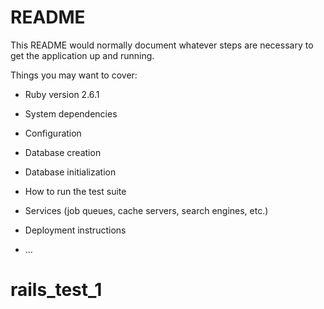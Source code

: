 # README

This README would normally document whatever steps are necessary to get the
application up and running.

Things you may want to cover:

- Ruby version
  2.6.1

- System dependencies

- Configuration

- Database creation

- Database initialization

- How to run the test suite

- Services (job queues, cache servers, search engines, etc.)

- Deployment instructions

- ...

# rails_test_1
